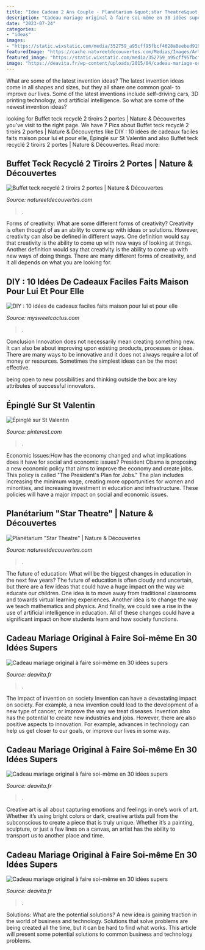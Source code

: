 ```yaml
---
title: "Idee Cadeau 2 Ans Couple - Planétarium &quot;star Theatre&quot;"
description: "Cadeau mariage original à faire soi-même en 30 idées supers"
date: "2023-07-24"
categories:
- "ideas"
images:
- "https://static.wixstatic.com/media/352759_a95cff95fbcf4628a8eebed919d68e3a~mv2.jpg"
featuredImage: "https://cache.natureetdecouvertes.com/Medias/Images/Articles/92364980/690"
featured_image: "https://static.wixstatic.com/media/352759_a95cff95fbcf4628a8eebed919d68e3a~mv2.jpg"
image: "https://deavita.fr/wp-content/uploads/2015/04/cadeau-mariage-original-romantique-fabriquer-soi-même.jpg"
---
```



What are some of the latest invention ideas?
The latest invention ideas come in all shapes and sizes, but they all share one common goal- to improve our lives. Some of the latest inventions include self-driving cars, 3D printing technology, and artificial intelligence. So what are some of the newest invention ideas?

	

		
looking for Buffet teck recyclé 2 tiroirs 2 portes | Nature &amp; Découvertes you've visit to the right page. We have 7 Pics about Buffet teck recyclé 2 tiroirs 2 portes | Nature &amp; Découvertes like DIY : 10 idées de cadeaux faciles faits maison pour lui et pour elle, Épinglé sur St Valentin and also Buffet teck recyclé 2 tiroirs 2 portes | Nature &amp; Découvertes. Read more:
		
    
## Buffet Teck Recyclé 2 Tiroirs 2 Portes | Nature &amp; Découvertes

<img loading=lazy src="https://cache.natureetdecouvertes.com/Medias/Images/Articles/92364980/690" onerror="this.onerror=null;this.src='https://tse2.mm.bing.net/th?id=OIP.wTFrl90dPewEqjjtjbuKiAHaHa&amp;pid=15.1';" alt="Buffet teck recyclé 2 tiroirs 2 portes | Nature &amp; Découvertes">

_Source: natureetdecouvertes.com_

>. 

	

Forms of creativity: What are some different forms of creativity?
Creativity is often thought of as an ability to come up with ideas or solutions. However, creativity can also be defined in different ways. One definition would say that creativity is the ability to come up with new ways of looking at things. Another definition would say that creativity is the ability to come up with new ways of doing things. There are many different forms of creativity, and it all depends on what you are looking for.

    
## DIY : 10 Idées De Cadeaux Faciles Faits Maison Pour Lui Et Pour Elle

<img loading=lazy src="https://static.wixstatic.com/media/352759_a95cff95fbcf4628a8eebed919d68e3a~mv2.jpg" onerror="this.onerror=null;this.src='https://tse2.mm.bing.net/th?id=OIP.X-TQcmwBUrJ9uF1qzRTZowHaD4&amp;pid=15.1';" alt="DIY : 10 idées de cadeaux faciles faits maison pour lui et pour elle">

_Source: mysweetcactus.com_

>. 

	

Conclusion
Innovation does not necessarily mean creating something new. It can also be about improving upon existing products, processes or ideas.
There are many ways to be innovative and it does not always require a lot of money or resources. Sometimes the simplest ideas can be the most effective.

 being open to new possibilities and thinking outside the box are key attributes of successful innovators.

    
## Épinglé Sur St Valentin

<img loading=lazy src="https://i.pinimg.com/originals/9d/d1/97/9dd1972d0b336b2ceecf8bdd06fe213e.jpg" onerror="this.onerror=null;this.src='https://tse2.mm.bing.net/th?id=OIP.ddDDYGoMfdr2nLImku0hZQHaE7&amp;pid=15.1';" alt="Épinglé sur St Valentin">

_Source: pinterest.com_

>. 

	

Economic Issues:How has the economy changed and what implications does it have for social and economic issues?
President Obama is proposing a new economic policy that aims to improve the economy and create jobs. This policy is called "The President's Plan for Jobs." The plan includes increasing the minimum wage, creating more opportunities for women and minorities, and increasing investment in education and infrastructure. These policies will have a major impact on social and economic issues.

    
## Planétarium &quot;Star Theatre&quot; | Nature &amp; Découvertes

<img loading=lazy src="https://cache.natureetdecouvertes.com/Medias/Images/Articles/40120670/690" onerror="this.onerror=null;this.src='https://tse1.mm.bing.net/th?id=OIP.HynQXvqEYmVMDYaQ0Z7mVgHaHa&amp;pid=15.1';" alt="Planétarium &quot;Star Theatre&quot; | Nature &amp; Découvertes">

_Source: natureetdecouvertes.com_

>. 

	

The future of education: What will be the biggest changes in education in the next few years?
The future of education is often cloudy and uncertain, but there are a few ideas that could have a huge impact on the way we educate our children. One idea is to move away from traditional classrooms and towards virtual learning experiences. Another idea is to change the way we teach mathematics and physics. And finally, we could see a rise in the use of artificial intelligence in education. All of these changes could have a significant impact on how students learn and how society functions.

    
## Cadeau Mariage Original à Faire Soi-même En 30 Idées Supers

<img loading=lazy src="https://deavita.fr/wp-content/uploads/2015/04/cadeau-mariage-DIY-souvenir-personnalisé-encadré-e1456923335976.jpg" onerror="this.onerror=null;this.src='https://tse1.mm.bing.net/th?id=OIP.D_lNy-tJ6k1XjvtotiT7mAHaIX&amp;pid=15.1';" alt="Cadeau mariage original à faire soi-même en 30 idées supers">

_Source: deavita.fr_

>. 

	

The impact of invention on society
Invention can have a devastating impact on society. For example, a new invention could lead to the development of a new type of cancer, or improve the way we treat diseases. Invention also has the potential to create new industries and jobs. However, there are also positive aspects to innovation. For example, advances in technology can help us get closer to our goals, or improve our lives in some way.

    
## Cadeau Mariage Original à Faire Soi-même En 30 Idées Supers

<img loading=lazy src="https://deavita.fr/wp-content/uploads/2015/04/cadeau-mariage-original-romantique-fabriquer-soi-même.jpg" onerror="this.onerror=null;this.src='https://tse4.mm.bing.net/th?id=OIP.ZS1l31s1GtvcIlYlHahlTAHaFj&amp;pid=15.1';" alt="Cadeau mariage original à faire soi-même en 30 idées supers">

_Source: deavita.fr_

>. 

	

Creative art is all about capturing emotions and feelings in one’s work of art. Whether it’s using bright colors or dark, creative artists pull from the subconscious to create a piece that is truly unique. Whether it’s a painting, sculpture, or just a few lines on a canvas, an artist has the ability to transport us to another place and time.

    
## Cadeau Mariage Original à Faire Soi-même En 30 Idées Supers

<img loading=lazy src="http://deavita.fr/wp-content/uploads/2015/04/cadeau-mariage-DIY-souvenir-personnalisé-encadré-e1456923335976.jpg" onerror="this.onerror=null;this.src='https://tse1.mm.bing.net/th?id=OIP.a5FPpBUProNG5L-nMDKg4AHaIX&amp;pid=15.1';" alt="Cadeau mariage original à faire soi-même en 30 idées supers">

_Source: deavita.fr_

>. 

	

Solutions: What are the potential solutions?
A new idea is gaining traction in the world of business and technology. Solutions that solve problems are being created all the time, but it can be hard to find what works. This article will present some potential solutions to common business and technology problems.

